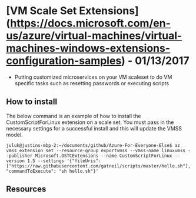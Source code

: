 # [VM Scale Set Extensions] (https://docs.microsoft.com/en-us/azure/virtual-machines/virtual-machines-windows-extensions-configuration-samples) - 01/13/2017

* Putting customized microservices on your VM scaleset to do VM specific tasks such as resetting passwords or executing scripts

## How to install <br>

The below command is an example of how to install the CustomScriptForLinux extension on a scale set. You must pass in the necessary settings for a successful install and this will update the VMSS model.
```
juluk@justins-mbp-2:~/documents/github/Azure-For-Everyone-Else$ az vmss extension set --resource-group exportvmss --vmss-name linuxvmss --publisher Microsoft.OSTCExtensions --name CustomScriptForLinux --version 1.5 --settings '{"fileUris": ["https://raw.githubusercontent.com/gatneil/scripts/master/hello.sh"], "commandToExecute": "sh hello.sh"}'
```

## Resources